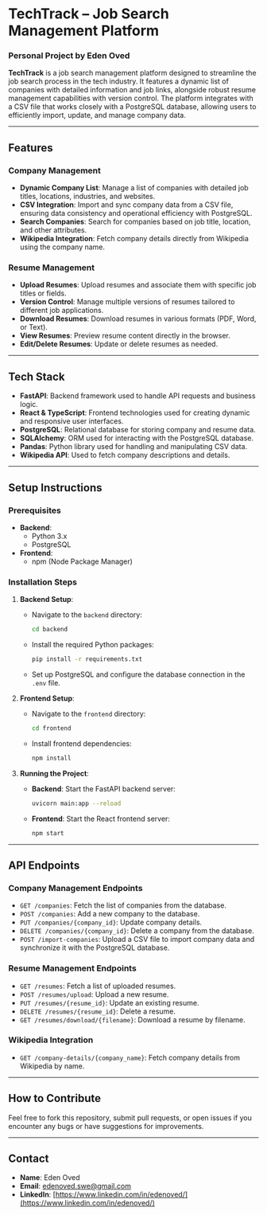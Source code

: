 # **TechTrack – Job Search Management Platform**
### **Personal Project by Eden Oved**

**TechTrack** is a job search management platform designed to streamline the job search process in the tech industry. It features a dynamic list of companies with detailed information and job links, alongside robust resume management capabilities with version control. The platform integrates with a CSV file that works closely with a PostgreSQL database, allowing users to efficiently import, update, and manage company data.

---

## **Features**

### **Company Management**
- **Dynamic Company List**: Manage a list of companies with detailed job titles, locations, industries, and websites.
- **CSV Integration**: Import and sync company data from a CSV file, ensuring data consistency and operational efficiency with PostgreSQL.
- **Search Companies**: Search for companies based on job title, location, and other attributes.
- **Wikipedia Integration**: Fetch company details directly from Wikipedia using the company name.

### **Resume Management**
- **Upload Resumes**: Upload resumes and associate them with specific job titles or fields.
- **Version Control**: Manage multiple versions of resumes tailored to different job applications.
- **Download Resumes**: Download resumes in various formats (PDF, Word, or Text).
- **View Resumes**: Preview resume content directly in the browser.
- **Edit/Delete Resumes**: Update or delete resumes as needed.

---

## **Tech Stack**
- **FastAPI**: Backend framework used to handle API requests and business logic.
- **React & TypeScript**: Frontend technologies used for creating dynamic and responsive user interfaces.
- **PostgreSQL**: Relational database for storing company and resume data.
- **SQLAlchemy**: ORM used for interacting with the PostgreSQL database.
- **Pandas**: Python library used for handling and manipulating CSV data.
- **Wikipedia API**: Used to fetch company descriptions and details.

---

## **Setup Instructions**

### **Prerequisites**
- **Backend**: 
  - Python 3.x
  - PostgreSQL
- **Frontend**: 
  - npm (Node Package Manager)

### **Installation Steps**

1. **Backend Setup**:
   - Navigate to the `backend` directory:
     ```bash
     cd backend
     ```
   - Install the required Python packages:
     ```bash
     pip install -r requirements.txt
     ```
   - Set up PostgreSQL and configure the database connection in the `.env` file.

2. **Frontend Setup**:
   - Navigate to the `frontend` directory:
     ```bash
     cd frontend
     ```
   - Install frontend dependencies:
     ```bash
     npm install
     ```

3. **Running the Project**:
   - **Backend**: Start the FastAPI backend server:
     ```bash
     uvicorn main:app --reload
     ```
   - **Frontend**: Start the React frontend server:
     ```bash
     npm start
     ```

---

## **API Endpoints**

### **Company Management Endpoints**  
- `GET /companies`: Fetch the list of companies from the database.  
- `POST /companies`: Add a new company to the database.  
- `PUT /companies/{company_id}`: Update company details.  
- `DELETE /companies/{company_id}`: Delete a company from the database.  
- `POST /import-companies`: Upload a CSV file to import company data and synchronize it with the PostgreSQL database.

### **Resume Management Endpoints**  
- `GET /resumes`: Fetch a list of uploaded resumes.  
- `POST /resumes/upload`: Upload a new resume.  
- `PUT /resumes/{resume_id}`: Update an existing resume.  
- `DELETE /resumes/{resume_id}`: Delete a resume.  
- `GET /resumes/download/{filename}`: Download a resume by filename.

### **Wikipedia Integration**  
- `GET /company-details/{company_name}`: Fetch company details from Wikipedia by name.

---

## **How to Contribute**
Feel free to fork this repository, submit pull requests, or open issues if you encounter any bugs or have suggestions for improvements.

---

## **Contact**
- **Name**: Eden Oved
- **Email**: edenoved.swe@gmail.com 
- **LinkedIn**: [https://www.linkedin.com/in/edenoved/](https://www.linkedin.com/in/edenoved/)
